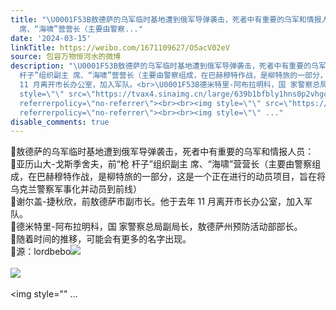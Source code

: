 ```yaml
---
title: "\U0001F53B敖德萨的乌军临时基地遭到俄军导弹袭击，死者中有重要的乌军和情报人员：\U0001F53B亚历山大-戈斯季舍夫，前“枪 杆子”组织副主
  席、“海啸”营营长（主要由警察..."
date: '2024-03-15'
linkTitle: https://weibo.com/1671109627/O5acV02eV
source: 包容万物恒河水的微博
description: "\U0001F53B敖德萨的乌军临时基地遭到俄军导弹袭击，死者中有重要的乌军和情报人员：<br>\U0001F53B亚历山大-戈斯季舍夫，前“枪
  杆子”组织副主 席、“海啸”营营长（主要由警察组成，在巴赫穆特作战，是柳特旅的一部分，这是一个正在进行的动员项目，旨在将乌克兰警察军事化并动员到前线）<br>\U0001F53B谢尔盖-捷秋欣，前敖德萨市副市长。他于去年
  11 月离开市长办公室，加入军队。<br>\U0001F53B德米特里-阿布拉明科，国 家警察总局副局长，敖德萨州预防活动部部长。<br>\U0001F53B随着时间的推移，可能会有更多的名字出现。<br>\U0001F53B源：lordbebo<img
  style=\"\" src=\"https://tvax4.sinaimg.cn/large/639b1bfbly1hns0p2vhgoj20x90qktuo.jpg\"
  referrerpolicy=\"no-referrer\"><br><br><img style=\"\" src=\"https://tvax3.sinaimg.cn/large/639b1bfbly1hns0p8sy64j20zk0k0h2c.jpg\"
  referrerpolicy=\"no-referrer\"><br><br><img style=\"\" ..."
disable_comments: true
---
```

🔻敖德萨的乌军临时基地遭到俄军导弹袭击，死者中有重要的乌军和情报人员：<br>🔻亚历山大-戈斯季舍夫，前“枪 杆子”组织副主 席、“海啸”营营长（主要由警察组成，在巴赫穆特作战，是柳特旅的一部分，这是一个正在进行的动员项目，旨在将乌克兰警察军事化并动员到前线）<br>🔻谢尔盖-捷秋欣，前敖德萨市副市长。他于去年 11 月离开市长办公室，加入军队。<br>🔻德米特里-阿布拉明科，国 家警察总局副局长，敖德萨州预防活动部部长。<br>🔻随着时间的推移，可能会有更多的名字出现。<br>🔻源：lordbebo<img style="" src="https://tvax4.sinaimg.cn/large/639b1bfbly1hns0p2vhgoj20x90qktuo.jpg" referrerpolicy="no-referrer"><br><br><img style="" src="https://tvax3.sinaimg.cn/large/639b1bfbly1hns0p8sy64j20zk0k0h2c.jpg" referrerpolicy="no-referrer"><br><br><img style="" ...